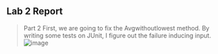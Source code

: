 
## Lab 2 Report
> Part 2
First, we are going to fix the Avgwithoutlowest method. By writing some tests on JUnit, I figure out the failure inducing input.
![image]()
